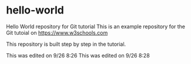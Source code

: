 # hello-world
Hello World repository for Git tutorial
This is an example repository for the Git tutoial on https://www.w3schools.com

This repository is built step by step in the tutorial. 

This was edited on 9/26 8:26
This was edited on 9/26 8:28

